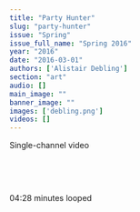 ```yaml
---
title: "Party Hunter"
slug: "party-hunter"
issue: "Spring"
issue_full_name: "Spring 2016"
year: "2016"
date: "2016-03-01"
authors: ['Alistair Debling']
section: "art"
audio: []
main_image: ""
banner_image: ""
images: ['debling.png']
videos: []
---
```

Single-channel video

  

  

 04:28 minutes looped

